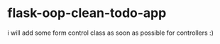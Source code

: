 # flask-oop-clean-todo-app

i will add some form control class as soon as possible for controllers :)
